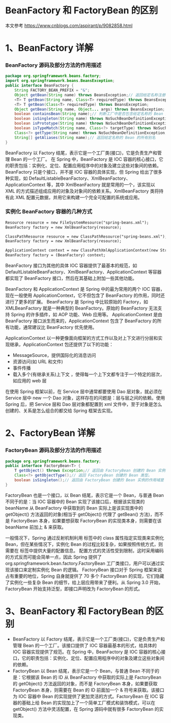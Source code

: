 BeanFactory 和 FactoryBean 的区别
================================
本文参考 https://www.cnblogs.com/aspirant/p/9082858.html

# 1、BeanFactory 详解
### BeanFactory 源码及部分方法的作用描述
```java
package org.springframework.beans.factory;
import org.springframework.beans.BeansException;
public interface BeanFactory {
    String FACTORY_BEAN_PREFIX = "&";
    Object getBean(String name) throws BeansException;// 返回给定名称注册的 Bean 实例。根据 Bean 的配置情况，如果是 singleton 模式将返回一个共享实例，否则将返回一个新建的实例，如果没有找到指定 Bean，该方法可能会抛出异常。
    <T> T getBean(String name, Class<T> requiredType) throws BeansException;// 返回以给定名称注册的 Bean 实例，并转换为给定的 Class 类型。
    <T> T getBean(Class<T> requiredType) throws BeansException;
    Object getBean(String name, Object... args) throws BeansException;
    boolean containsBean(String name);// 判断工厂中是否包含给定名称的 Bean 定义，若有则返回 true。
    boolean isSingleton(String name) throws NoSuchBeanDefinitionException;// 判断给定名称的 Bean 定义是否为单例模式
    boolean isPrototype(String name) throws NoSuchBeanDefinitionException;
    boolean isTypeMatch(String name, Class<?> targetType) throws NoSuchBeanDefinitionException;
    Class<?> getType(String name) throws NoSuchBeanDefinitionException;// 返回给定名称的 Bean 的 Class，如果没有找到指定的 Bean 实例，则抛出 NoSuchBeanDefinitionException 异常。
    String[] getAliases(String name);// 返回给定名称的 Bean 的所有别名
}
```
BeanFactory 以 Factory 结尾，表示它是一个工厂类(接口)，它是负责生产和管理 Bean 的一个工厂。
在 Spring 中，BeanFactory 是 IOC 容器的核心接口，它的职责包括：实例化、定位、配置应用程序中的对象及建立这些对象间的依赖。
BeanFactory 只是个接口，并不是 IOC 容器的具体实现，但 Spring 给出了很多种实现，如 DefaultListableBeanFactory、XmlBeanFactory、ApplicationContext 等，其中 XmlBeanFactory 就是常用的一个，该实现以 XML 的方式描述组成应用的对象及对象间的依赖关系。XmlBeanFactory 类将持有此 XML 配置元数据，并用它来构建一个完全可配置的系统或应用。

### 实例化 BeanFactory 容器的几种方式
```xml
Resource resource = new FileSystemResource("spring-beans.xml");
BeanFactory factory = new XmlBeanFactory(resource);

ClassPathResource resource = new ClassPathResource("spring-beans.xml");
BeanFactory factory = new XmlBeanFactory(resource);

ApplicationContext context = new ClassPathXmlApplicationContext(new String[] {"application-context1.xml", "spring-context2.xml"});
BeanFactory factory = (BeanFactory) context;
```
BeanFactory 接口为其他的具体 IOC 容器提供了最基本的规范，如 DefaultListableBeanFactory、XmlBeanFactory、ApplicationContext 等容器都实现了 BeanFactory 接口，然后在其基础上附加一些其他功能。

BeanFactory 和 ApplicationContext 是 Spring 中的最为常用的两个 IOC 容器，现在一般使用 ApplicationContext，它不但包含了 BeanFactory 的作用，同时还进行了更多的扩展。
BeanFactory 是 Spring 中比较原始的 Factory，如 XMLBeanFactory 就是一种典型的 BeanFactory。原始的 BeanFactory 无法支持 Spring 的许多插件，如 AOP 功能、Web 应用等。
ApplicationContext 是由 BeanFactory 接口派生而来的，ApplicationContext 包含了 BeanFactory 的所有功能，通常建议比 BeanFactory 优先使用。

ApplicationContext 以一种更像面向框架的方式工作以及对上下文进行分层和实现继承，ApplicationContext 包还提供了以下的功能：
- MessageSource，提供国际化的消息访问
- 资源访问(如 URL 和文件)
- 事件传播
- 载入多个(有继承关系)上下文 ，使得每一个上下文都专注于一个特定的层次，如应用的 web 层

在使用 Spring 框架以前，在 Service 层中通常都要使用 Dao 层对象，就必须在 Service 层中 new 一个 Dao 对象，这样存在的问题是：层与层之间的依赖。使用 Spring 后，把 Service 层和 Dao 层对象都配置到 xml 文件中，至于对象是怎么创建的、关系是怎么组合的都交给 Spring 框架去实现。

# 2、FactoryBean 详解
### FactoryBean 源码及部分方法的作用描述
```java
package org.springframework.beans.factory;
public interface FactoryBean<T> {
    T getObject() throws Exception;// 返回由 FactoryBean 创建的 Bean 实例，如果 isSingleton() 返回 true，则该实例会放到 Spring 容器中单实例缓存池中。
    Class<?> getObjectType();// 返回 FactoryBean 创建的 Bean 类型。
    boolean isSingleton();// 返回由 FactoryBean 创建的 Bean 实例的作用域是 singleton 还是 prototype。
}
```
FactoryBean 也是一个接口，以 Bean 结尾，表示它是一个 Bean，与普通 Bean 不同于的是：当 IOC 容器中的 Bean 实现了该接口后，根据该实现类的 beanName 从 BeanFactory 中获取到的 Bean 实际上是该实现类中的 getObject() 方法返回的对象(相当于 getObject() 代理了 getBean() 方法)，而不是 FactoryBean 本身，如果要想获取 FactoryBean 的实现类本身，则需要在该 beanName 前加上 & 来获取。

一般情况下，Spring 通过反射机制利用 <bean> 标签中的 class 属性指定实现类来实例化 Bean，但在某些情况下，实例化 Bean 的过程比较复杂，如果按照传统方式，则需要在 <bean> 标签中提供大量的配置信息。
配置方式的灵活性受到限制，这时采用编码的方式反而可能会简单一点，因此 Spring 提供了 org.springframework.bean.factory.FactoryBean 工厂类接口，用户可以通过实现该接口来定制实例化 Bean 的逻辑。
FactoryBean 接口对于 Spring 框架来说占有重要的地位，Spring 自身就提供了 70 多个 FactoryBean 的实现，它们隐藏了实例化一些复杂 Bean 的细节，给上层应用带来了便利。从 Spring 3.0 开始，FactoryBean 开始支持泛型，即接口声明改为 FactoryBean<T> 的形式。

# 3、BeanFactory 和 FactoryBean 的区别
- BeanFactory 以 Factory 结尾，表示它是一个工厂类(接口)，它是负责生产和管理 Bean 的一个工厂。该接口提供了 IOC 容器最基本的形式，给具体的 IOC 容器实现提供了规范。在 Spring 中，BeanFactory 是 IOC 容器的核心接口，它的职责包括：实例化、定位、配置应用程序中的对象及建立这些对象间的依赖。
- FactoryBean 以 Bean 结尾，表示它是一个 Bean，与普通 Bean 不同于的是：它根据该 Bean 的 ID 从 BeanFactory 中获取的实际上是 FactoryBean 的 getObject() 方法返回的对象，而不是 FactoryBean 本身，如果要获取 FactoryBean 本身，则需要在 Bean 的 ID 前面加一个 & 符号来获取。该接口为 IOC 容器中 Bean 的实现提供了更加灵活的方式。FactoryBean 在 IOC 容器的基础上给 Bean 的实现加上了一个简单工厂模式和装饰模式，可以在 getObject() 方法中灵活配置，在 Spring 源码中就有很多 FactoryBean 的实现类。
